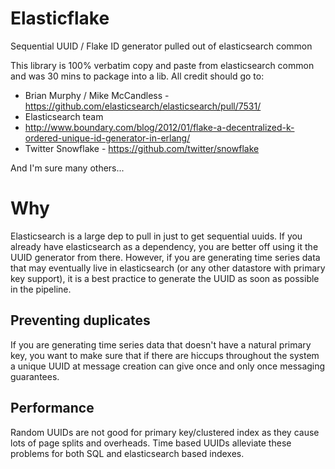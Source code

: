 # Elasticflake

Sequential UUID / Flake ID generator pulled out of elasticsearch common

This library is 100% verbatim copy and paste from elasticsearch common and was 30 mins to package into a lib. All credit should go to:

* Brian Murphy / Mike McCandless - https://github.com/elasticsearch/elasticsearch/pull/7531/
* Elasticsearch team
* http://www.boundary.com/blog/2012/01/flake-a-decentralized-k-ordered-unique-id-generator-in-erlang/
* Twitter Snowflake - https://github.com/twitter/snowflake

And I'm sure many others...

# Why

Elasticsearch is a large dep to pull in just to get sequential uuids. If you already have elasticsearch as a dependency, you are better off using it the UUID generator from there. However, if you are generating time series data that may eventually live in elasticsearch (or any other datastore with primary key support), it is a best practice to generate the UUID as soon as possible in the pipeline. 

## Preventing duplicates

If you are generating time series data that doesn't have a natural primary key, you want to make sure that if there are hiccups throughout the system a unique UUID at message creation can give once and only once messaging guarantees. 

## Performance

Random UUIDs are not good for primary key/clustered index as they cause lots of page splits and overheads. Time based UUIDs alleviate these problems for both SQL and elasticsearch based indexes. 

